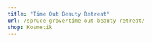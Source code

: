 ```yaml
---
title: "Time Out Beauty Retreat"
url: /spruce-grove/time-out-beauty-retreat/
shop: Kosmetik
---
```

